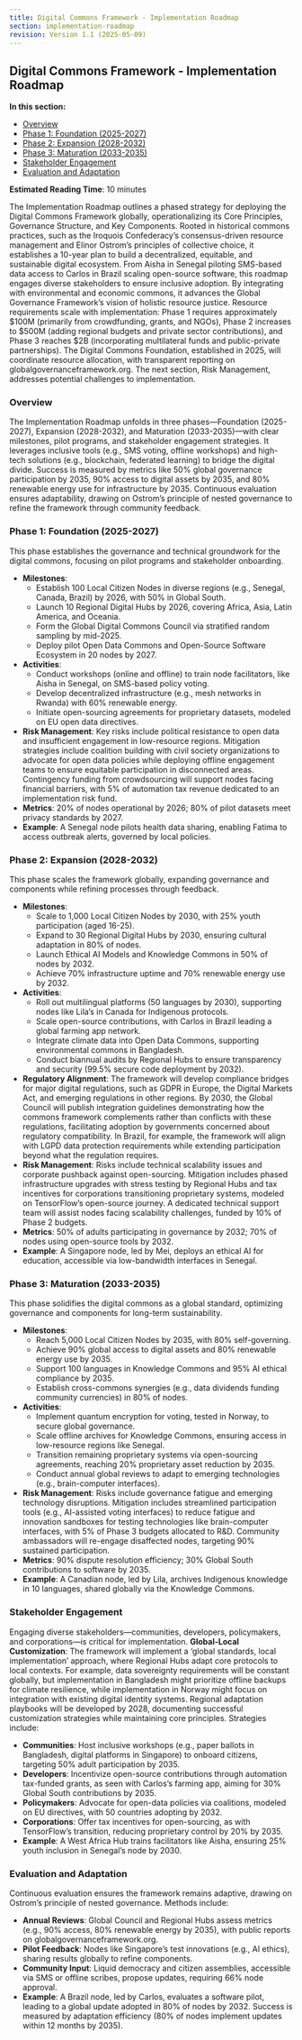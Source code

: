 ```yaml
---
title: Digital Commons Framework - Implementation Roadmap
section: implementation-roadmap
revision: Version 1.1 (2025-05-09)
---
```


## Digital Commons Framework - Implementation Roadmap

**In this section:**
- [Overview](#overview)
- [Phase 1: Foundation (2025-2027)](#phase-1-foundation-2025-2027)
- [Phase 2: Expansion (2028-2032)](#phase-2-expansion-2028-2032)
- [Phase 3: Maturation (2033-2035)](#phase-3-maturation-2033-2035)
- [Stakeholder Engagement](#stakeholder-engagement)
- [Evaluation and Adaptation](#evaluation-and-adaptation)

**Estimated Reading Time**: 10 minutes

The Implementation Roadmap outlines a phased strategy for deploying the Digital Commons Framework globally, operationalizing its Core Principles, Governance Structure, and Key Components. Rooted in historical commons practices, such as the Iroquois Confederacy’s consensus-driven resource management and Elinor Ostrom’s principles of collective choice, it establishes a 10-year plan to build a decentralized, equitable, and sustainable digital ecosystem. From Aisha in Senegal piloting SMS-based data access to Carlos in Brazil scaling open-source software, this roadmap engages diverse stakeholders to ensure inclusive adoption. By integrating with environmental and economic commons, it advances the Global Governance Framework’s vision of holistic resource justice. Resource requirements scale with implementation: Phase 1 requires approximately $100M (primarily from crowdfunding, grants, and NGOs), Phase 2 increases to $500M (adding regional budgets and private sector contributions), and Phase 3 reaches $2B (incorporating multilateral funds and public-private partnerships). The Digital Commons Foundation, established in 2025, will coordinate resource allocation, with transparent reporting on globalgovernanceframework.org. The next section, Risk Management, addresses potential challenges to implementation.

### <a id="overview"></a>Overview
The Implementation Roadmap unfolds in three phases—Foundation (2025-2027), Expansion (2028-2032), and Maturation (2033-2035)—with clear milestones, pilot programs, and stakeholder engagement strategies. It leverages inclusive tools (e.g., SMS voting, offline workshops) and high-tech solutions (e.g., blockchain, federated learning) to bridge the digital divide. Success is measured by metrics like 50% global governance participation by 2035, 90% access to digital assets by 2035, and 80% renewable energy use for infrastructure by 2035. Continuous evaluation ensures adaptability, drawing on Ostrom’s principle of nested governance to refine the framework through community feedback.

### <a id="phase-1-foundation-2025-2027"></a>Phase 1: Foundation (2025-2027)
This phase establishes the governance and technical groundwork for the digital commons, focusing on pilot programs and stakeholder onboarding.
- **Milestones**:
  - Establish 100 Local Citizen Nodes in diverse regions (e.g., Senegal, Canada, Brazil) by 2026, with 50% in Global South.
  - Launch 10 Regional Digital Hubs by 2026, covering Africa, Asia, Latin America, and Oceania.
  - Form the Global Digital Commons Council via stratified random sampling by mid-2025.
  - Deploy pilot Open Data Commons and Open-Source Software Ecosystem in 20 nodes by 2027.
- **Activities**:
  - Conduct workshops (online and offline) to train node facilitators, like Aisha in Senegal, on SMS-based policy voting.
  - Develop decentralized infrastructure (e.g., mesh networks in Rwanda) with 60% renewable energy.
  - Initiate open-sourcing agreements for proprietary datasets, modeled on EU open data directives.
- **Risk Management**: Key risks include political resistance to open data and insufficient engagement in low-resource regions. Mitigation strategies include coalition building with civil society organizations to advocate for open data policies while deploying offline engagement teams to ensure equitable participation in disconnected areas. Contingency funding from crowdsourcing will support nodes facing financial barriers, with 5% of automation tax revenue dedicated to an implementation risk fund.
- **Metrics**: 20% of nodes operational by 2026; 80% of pilot datasets meet privacy standards by 2027.
- **Example**: A Senegal node pilots health data sharing, enabling Fatima to access outbreak alerts, governed by local policies.

### <a id="phase-2-expansion-2028-2032"></a>Phase 2: Expansion (2028-2032)
This phase scales the framework globally, expanding governance and components while refining processes through feedback.
- **Milestones**:
  - Scale to 1,000 Local Citizen Nodes by 2030, with 25% youth participation (aged 16-25).
  - Expand to 30 Regional Digital Hubs by 2030, ensuring cultural adaptation in 80% of nodes.
  - Launch Ethical AI Models and Knowledge Commons in 50% of nodes by 2032.
  - Achieve 70% infrastructure uptime and 70% renewable energy use by 2032.
- **Activities**:
  - Roll out multilingual platforms (50 languages by 2030), supporting nodes like Lila’s in Canada for Indigenous protocols.
  - Scale open-source contributions, with Carlos in Brazil leading a global farming app network.
  - Integrate climate data into Open Data Commons, supporting environmental commons in Bangladesh.
  - Conduct biannual audits by Regional Hubs to ensure transparency and security (99.5% secure code deployment by 2032).
- **Regulatory Alignment**: The framework will develop compliance bridges for major digital regulations, such as GDPR in Europe, the Digital Markets Act, and emerging regulations in other regions. By 2030, the Global Council will publish integration guidelines demonstrating how the commons framework complements rather than conflicts with these regulations, facilitating adoption by governments concerned about regulatory compatibility. In Brazil, for example, the framework will align with LGPD data protection requirements while extending participation beyond what the regulation requires.
- **Risk Management**: Risks include technical scalability issues and corporate pushback against open-sourcing. Mitigation includes phased infrastructure upgrades with stress testing by Regional Hubs and tax incentives for corporations transitioning proprietary systems, modeled on TensorFlow’s open-source journey. A dedicated technical support team will assist nodes facing scalability challenges, funded by 10% of Phase 2 budgets.
- **Metrics**: 50% of adults participating in governance by 2032; 70% of nodes using open-source tools by 2032.
- **Example**: A Singapore node, led by Mei, deploys an ethical AI for education, accessible via low-bandwidth interfaces in Senegal.

### <a id="phase-3-maturation-2033-2035"></a>Phase 3: Maturation (2033-2035)
This phase solidifies the digital commons as a global standard, optimizing governance and components for long-term sustainability.
- **Milestones**:
  - Reach 5,000 Local Citizen Nodes by 2035, with 80% self-governing.
  - Achieve 90% global access to digital assets and 80% renewable energy use by 2035.
  - Support 100 languages in Knowledge Commons and 95% AI ethical compliance by 2035.
  - Establish cross-commons synergies (e.g., data dividends funding community currencies) in 80% of nodes.
- **Activities**:
  - Implement quantum encryption for voting, tested in Norway, to secure global governance.
  - Scale offline archives for Knowledge Commons, ensuring access in low-resource regions like Senegal.
  - Transition remaining proprietary systems via open-sourcing agreements, reaching 20% proprietary asset reduction by 2035.
  - Conduct annual global reviews to adapt to emerging technologies (e.g., brain-computer interfaces).
- **Risk Management**: Risks include governance fatigue and emerging technology disruptions. Mitigation includes streamlined participation tools (e.g., AI-assisted voting interfaces) to reduce fatigue and innovation sandboxes for testing technologies like brain-computer interfaces, with 5% of Phase 3 budgets allocated to R&D. Community ambassadors will re-engage disaffected nodes, targeting 90% sustained participation.
- **Metrics**: 90% dispute resolution efficiency; 30% Global South contributions to software by 2035.
- **Example**: A Canadian node, led by Lila, archives Indigenous knowledge in 10 languages, shared globally via the Knowledge Commons.

### <a id="stakeholder-engagement"></a>Stakeholder Engagement
Engaging diverse stakeholders—communities, developers, policymakers, and corporations—is critical for implementation. **Global-Local Customization**: The framework will implement a ‘global standards, local implementation’ approach, where Regional Hubs adapt core protocols to local contexts. For example, data sovereignty requirements will be constant globally, but implementation in Bangladesh might prioritize offline backups for climate resilience, while implementation in Norway might focus on integration with existing digital identity systems. Regional adaptation playbooks will be developed by 2028, documenting successful customization strategies while maintaining core principles. Strategies include:
- **Communities**: Host inclusive workshops (e.g., paper ballots in Bangladesh, digital platforms in Singapore) to onboard citizens, targeting 50% adult participation by 2035.
- **Developers**: Incentivize open-source contributions through automation tax-funded grants, as seen with Carlos’s farming app, aiming for 30% Global South contributions by 2035.
- **Policymakers**: Advocate for open-data policies via coalitions, modeled on EU directives, with 50 countries adopting by 2032.
- **Corporations**: Offer tax incentives for open-sourcing, as with TensorFlow’s transition, reducing proprietary control by 20% by 2035.
- **Example**: A West Africa Hub trains facilitators like Aisha, ensuring 25% youth inclusion in Senegal’s node by 2030.

### <a id="evaluation-and-adaptation"></a>Evaluation and Adaptation
Continuous evaluation ensures the framework remains adaptive, drawing on Ostrom’s principle of nested governance. Methods include:
- **Annual Reviews**: Global Council and Regional Hubs assess metrics (e.g., 90% access, 80% renewable energy by 2035), with public reports on globalgovernanceframework.org.
- **Pilot Feedback**: Nodes like Singapore’s test innovations (e.g., AI ethics), sharing results globally to refine components.
- **Community Input**: Liquid democracy and citizen assemblies, accessible via SMS or offline scribes, propose updates, requiring 66% node approval.
- **Example**: A Brazil node, led by Carlos, evaluates a software pilot, leading to a global update adopted in 80% of nodes by 2032.
Success is measured by adaptation efficiency (80% of nodes implement updates within 12 months by 2035).